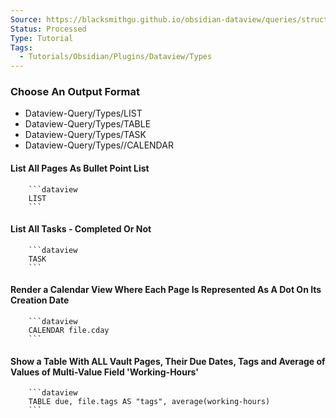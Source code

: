 ```yaml
---
Source: https://blacksmithgu.github.io/obsidian-dataview/queries/structure/
Status: Processed
Type: Tutorial
Tags:
  - Tutorials/Obsidian/Plugins/Dataview/Types
---
```


### Choose An Output Format

-  Dataview-Query/Types/LIST
-  Dataview-Query/Types/TABLE
-  Dataview-Query/Types/TASK
-  Dataview-Query/Types//CALENDAR

#### **List All Pages As Bullet Point List**

```
	```dataview 
	LIST 
	```
```

#### **List All Tasks - Completed Or Not**

```
	```dataview 
	TASK 
	```
```

#### **Render a Calendar View Where Each Page Is Represented As A Dot On Its Creation Date**

```
	```dataview 
	CALENDAR file.cday 
	```
```

#### **Show a Table With ALL Vault Pages, Their Due Dates, Tags and Average of Values of Multi-Value Field 'Working-Hours'**

```
	```dataview 
	TABLE due, file.tags AS "tags", average(working-hours) 
	```
```
